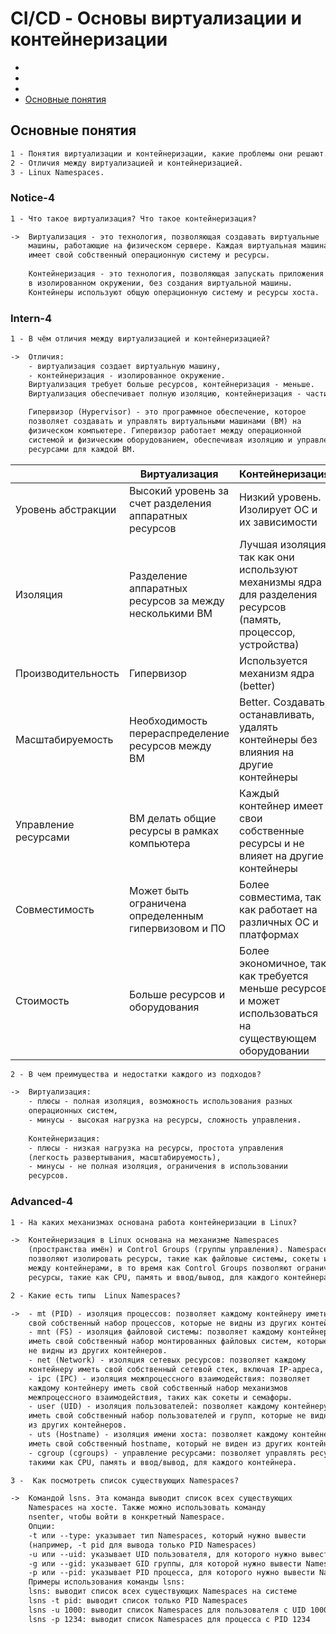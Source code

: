 # CI/CD - Основы виртуализации и контейнеризации

* [](#)
* [](#)
* [](#)
* [Основные понятия](#Основные-понятия)

## <a id="Основные-понятия">Основные понятия</a>

```txt
1 - Понятия виртуализации и контейнеризации, какие проблемы они решают. 
2 - Отличия между виртуализацией и контейнеризацией.
3 - Linux Namespaces.
```

### Notice-4

```txt
1 - Что такое виртуализация? Что такое контейнеризация?

->  Виртуализация - это технология, позволяющая создавать виртуальные
    машины, работающие на физическом сервере. Каждая виртуальная машина
    имеет свой собственный операционную систему и ресурсы.
    
    Контейнеризация - это технология, позволяющая запускать приложения
    в изолированном окружении, без создания виртуальной машины.
    Контейнеры используют общую операционную систему и ресурсы хоста.
```

### Intern-4

```txt
1 - В чём отличия между виртуализацией и контейнеризацией?

->  Отличия: 
    - виртуализация создает виртуальную машину,
    - контейнеризация - изолированное окружение. 
    Виртуализация требует больше ресурсов, контейнеризация - меньше.
    Виртуализация обеспечивает полную изоляцию, контейнеризация - частичную.

    Гипервизор (Hypervisor) - это программное обеспечение, которое
    позволяет создавать и управлять виртуальными машинами (ВМ) на
    физическом компьютере. Гипервизор работает между операционной
    системой и физическим оборудованием, обеспечивая изоляцию и управление
    ресурсами для каждой ВМ.
```

|           |    Виртуализация    |    Контейнеризация    |
| ----------- | ----------- | ----------- |
|    Уровень абстракции    |    Высокий уровень за счет разделения аппаратных ресурсов    |    Низкий уровень. Изолирует ОС и их зависимости    |
|    Изоляция  |    Разделение аппаратных ресурсов за между несколькими ВМ    |    Лучшая изоляция, так как они используют механизмы ядра для разделения ресурсов (память, процессор, устройства)    |
|    Производительность    |    Гипервизор    |    Используется механизм ядра (better)    |
|    Масштабируемость    |    Необходимость перераспределение ресурсов между ВМ    |    Better. Создавать, останавливать, удалять контейнеры без влияния на другие контейнеры    |
|    Управление ресурсами    |    ВМ делать общие ресурсы в рамках компьютера    |    Каждый контейнер имеет свои собственные ресурсы и не влияет на другие контейнеры    |
|    Совместимость    |    Может быть ограничена определенным гипервизовом и ПО    |    Более совместима, так как работает на различных ОС и платформах    |
|    Стоимость    |    Больше ресурсов и оборудования    |    Более экономичное, так как требуется меньше ресурсов и может использоваться на существующем оборудовании    |

```txt
2 - В чем преимущества и недостатки каждого из подходов? 

->  Виртуализация:
    - плюсы - полная изоляция, возможность использования разных
    операционных систем,
    - минусы - высокая нагрузка на ресурсы, сложность управления.
    
    Контейнеризация: 
    - плюсы - низкая нагрузка на ресурсы, простота управления 
    (легкость развертывания, масштабируемость),
    - минусы - не полная изоляция, ограничения в использовании
    ресурсов.
```

### Advanced-4

```txt
1 - На каких механизмах основана работа контейнеризации в Linux?

->  Контейнеризация в Linux основана на механизме Namespaces
    (пространства имён) и Control Groups (группы управления). Namespaces
    позволяют изолировать ресурсы, такие как файловые системы, сокеты и процессы,
    между контейнерами, в то время как Control Groups позволяют ограничивать
    ресурсы, такие как CPU, память и ввод/вывод, для каждого контейнера.
```

```txt
2 - Какие есть типы  Linux Namespaces?

->  - mt (PID) - изоляция процессов: позволяет каждому контейнеру иметь
    свой собственный набор процессов, которые не видны из других контейнеров.
    - mnt (FS) - изоляция файловой системы: позволяет каждому контейнеру
    иметь свой собственный набор монтированных файловых систем, которые
    не видны из других контейнеров.
    - net (Network) - изоляция сетевых ресурсов: позволяет каждому
    контейнеру иметь свой собственный сетевой стек, включая IP-адреса, порты и т. д.
    - ipc (IPC) - изоляция межпроцессного взаимодействия: позволяет
    каждому контейнеру иметь свой собственный набор механизмов
    межпроцессного взаимодействия, таких как сокеты и семафоры.
    - user (UID) - изоляция пользователей: позволяет каждому контейнеру
    иметь свой собственный набор пользователей и групп, которые не видны
    из других контейнеров.
    - uts (Hostname) - изоляция имени хоста: позволяет каждому контейнеру
    иметь свой собственный hostname, который не виден из других контейнеров.
    - cgroup (cgroups) - управление ресурсами: позволяет управлять ресурсами,
    такими как CPU, память и ввод/вывод, для каждого контейнера.
```

```txt
3 -  Как посмотреть список существующих Namespaces?

->  Командой lsns. Эта команда выводит список всех существующих
    Namespaces на хосте. Также можно использовать команду
    nsenter, чтобы войти в конкретный Namespace.
    Опции:
    -t или --type: указывает тип Namespaces, который нужно вывести
    (например, -t pid для вывода только PID Namespaces)
    -u или --uid: указывает UID пользователя, для которого нужно вывести Namespaces
    -g или --gid: указывает GID группы, для которой нужно вывести Namespaces
    -p или --pid: указывает PID процесса, для которого нужно вывести Namespaces
    Примеры использования команды lsns:
    lsns: выводит список всех существующих Namespaces на системе
    lsns -t pid: выводит список только PID Namespaces
    lsns -u 1000: выводит список Namespaces для пользователя с UID 1000
    lsns -p 1234: выводит список Namespaces для процесса с PID 1234
```
